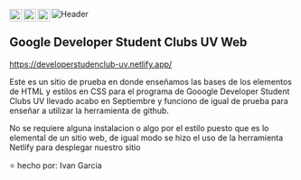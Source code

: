 ![Header](https://i.postimg.cc/1zkWf4SN/Ivan-Garcia-5.gif)
<a href="https://twitter.com/IvanFougerat">
  <img align="left" alt="Ivan Garcia | Twitter" width="22px" src="https://img.icons8.com/color/48/000000/twitter--v1.png" />
</a>
<a href="https://www.linkedin.com/in/carlos-ivan-garcia-fougerat-b970411a6//">
  <img align="left" alt="Ivan's LinkdeIN" width="22px" src="https://img.icons8.com/color/48/000000/linkedin.png" />
</a>
<a href="https://www.instagram.com/ivanfou/">
  <img align="left" alt="Ivan's Instagram" width="22px" src="https://img.icons8.com/color/48/000000/instagram-new--v1.png" />
</a>  

## Google Developer Student Clubs UV Web
https://developerstudenclub-uv.netlify.app/

Este es un sitio de prueba en donde enseñamos las bases de los elementos de HTML y estilos en CSS para el programa de Gooogle Developer Student Clubs UV
llevado acabo en Septiembre y funciono de igual de prueba para enseñar a utilizar la herramienta de github.

No se requiere alguna instalacion o algo por el estilo puesto que es lo elemental de un sitio web, de igual modo se hizo el uso de la herramienta Netlify 
para desplegar nuestro sitio


⭐ hecho por: Ivan Garcia
